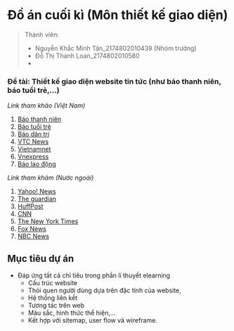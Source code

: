 # Đồ án cuối kì (Môn thiết kế giao diện)
>Thành viên:
>- Nguyễn Khắc Minh Tân_2174802010439 (Nhóm trưởng)
>- Đỗ Thị Thanh Loan_2174802010580
>- 

### Đề tài: Thiết kế giao diện website tin tức (như báo thanh niên, báo tuổi trẻ,...)
*Link tham khảo (Việt Nam)*
1. [Báo thanh niên](https://thanhnien.vn/)
2. [Báo tuổi trẻ](https://tuoitre.vn/)
3. [Báo dân trí](https://dantri.com.vn/)
4. [VTC News](https://vtc.vn/)
5. [Vietnamnet](https://vietnamnet.vn/)
6. [Vnexpress](https://vnexpress.net/)
7. [Báo lao động](https://laodong.vn/)

*Link tham khảm (Nước ngoài)*
1. [Yahoo! News](https://news.yahoo.com/)
2. [The guardian](https://www.theguardian.com/international)
3. [HuffPost](https://www.huffpost.com/)
4. [CNN](https://edition.cnn.com/)
5. [The New York Times](https://www.nytimes.com/international/)
6. [Fox News](https://www.foxnews.com/)
7. [NBC News](https://www.nbcnews.com/)

## Mục tiêu dự án
- Đáp ứng tất cả chỉ tiêu trong phần lí thuyết elearning
  - Cấu trúc website
  - Thói quen người dùng dựa trên đặc tính của website, 
  - Hệ thống liên kết
  - Tương tác trên web
  - Màu sắc, hình thức thể hiện,… 
  - Kết hợp với sitemap, user flow và wireframe.
